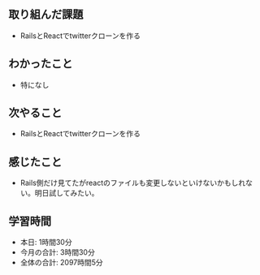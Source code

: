 ## 取り組んだ課題
- RailsとReactでtwitterクローンを作る
## わかったこと
- 特になし
## 次やること
- RailsとReactでtwitterクローンを作る
## 感じたこと
- Rails側だけ見てたがreactのファイルも変更しないといけないかもしれない。明日試してみたい。
## 学習時間
- 本日: 1時間30分
- 今月の合計: 3時間30分
- 全体の合計: 2097時間5分
